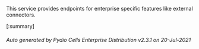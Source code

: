 






This service provides endpoints for enterprise specific features like external connectors.

[:summary]

###### Auto generated by Pydio Cells Enterprise Distribution v2.3.1 on 20-Jul-2021
